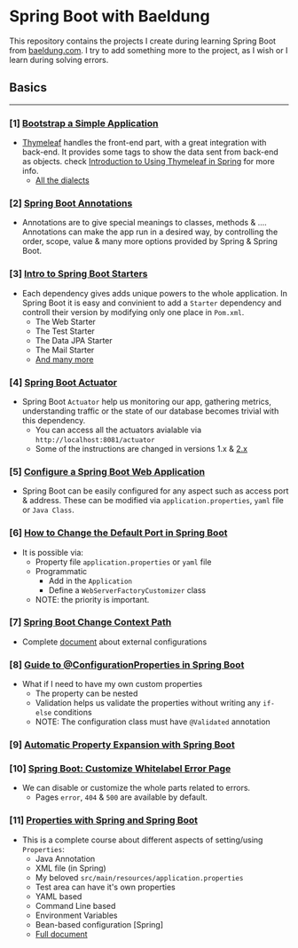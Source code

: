 # Spring Boot with Baeldung
This repository contains the projects I create during learning Spring Boot from [baeldung.com](https://www.baeldung.com/spring-boot). I try to add something more to the project, as I wish or I learn during solving errors.

## Basics
-----------------------
### [1] [Bootstrap a Simple Application](https://www.baeldung.com/spring-boot-start)
- [Thymeleaf](https://www.thymeleaf.org/) handles the front-end part, with a great integration with back-end. It provides some tags to show the data sent from back-end as objects. check [Introduction to Using Thymeleaf in Spring](https://www.baeldung.com/thymeleaf-in-spring-mvc) for more info.
	- [All the dialects](https://www.thymeleaf.org/doc/articles/standarddialect5minutes.html)

### [2] [Spring Boot Annotations](https://www.baeldung.com/spring-boot-annotations)
- Annotations are to give special meanings to classes, methods & .... Annotations can make the app run in a desired way, by controlling the order, scope, value & many more options provided by Spring & Spring Boot.

### [3] [Intro to Spring Boot Starters](https://www.baeldung.com/spring-boot-starters)
- Each dependency gives adds unique powers to the whole application. In Spring Boot it is easy and convinient to add a `Starter` dependency and controll their version by modifying only one place in `Pom.xml`.
	- The Web Starter
	- The Test Starter
	- The Data JPA Starter
	- The Mail Starter
	- [And many more](https://github.com/spring-projects/spring-boot/tree/master/spring-boot-project/spring-boot-starters)

### [4] [Spring Boot Actuator](https://www.baeldung.com/spring-boot-actuators)
- Spring Boot `Actuator` help us monitoring our app, gathering metrics, understanding traffic or the state of our database becomes trivial with this dependency.
	- You can access all the actuators avialable via `http://localhost:8081/actuator`
	- Some of the instructions are changed in versions 1.x & [2.x](https://docs.spring.io/spring-boot/docs/2.0.x/actuator-api/html/)


### [5] [Configure a Spring Boot Web Application](https://www.baeldung.com/spring-boot-application-configuration)
- Spring Boot can be easily configured for any aspect such as access port & address. These can be modified via `application.properties`, `yaml` file or `Java Class`.


### [6] [How to Change the Default Port in Spring Boot](https://www.baeldung.com/spring-boot-change-port)
- It is possible via:
	- Property file `application.properties` or `yaml` file
	- Programmatic
		- Add in the `Application`
		- Define a `WebServerFactoryCustomizer` class
	- NOTE: the priority is important.


### [7] [Spring Boot Change Context Path](https://www.baeldung.com/spring-boot-context-path)
- Complete [document](https://docs.spring.io/spring-boot/docs/current/reference/html/boot-features-external-config.html) about external configurations


### [8] [Guide to @ConfigurationProperties in Spring Boot](https://www.baeldung.com/configuration-properties-in-spring-boot)
- What if I need to have my own custom properties
	- The property can be nested
	- Validation helps us validate the properties without writing any `if-else` conditions
	- NOTE: The configuration class must have `@Validated` annotation


### [9] [Automatic Property Expansion with Spring Boot](https://www.baeldung.com/spring-boot-auto-property-expansion)


### [10] [Spring Boot: Customize Whitelabel Error Page](https://www.baeldung.com/spring-boot-custom-error-page)
- We can disable or customize the whole parts related to errors.
	- Pages `error`, `404` & `500` are available by default.


### [11] [Properties with Spring and Spring Boot](https://www.baeldung.com/properties-with-spring)
- This is a complete course about different aspects of setting/using `Properties`:
	- Java Annotation
	- XML file (in Spring)
	- My beloved `src/main/resources/application.properties`
	- Test area can have it's own properties
	- YAML based
	- Command Line based
	- Environment Variables
	- Bean-based configuration [Spring]
	- [Full document](https://docs.spring.io/spring-boot/docs/current/reference/html/boot-features-external-config.html)
